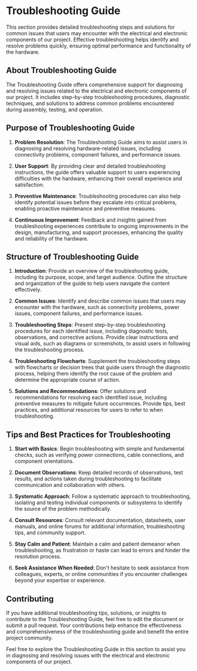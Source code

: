 # Troubleshooting Guide

This section provides detailed troubleshooting steps and solutions for common issues that users may encounter with the electrical and electronic components of our project. Effective troubleshooting helps identify and resolve problems quickly, ensuring optimal performance and functionality of the hardware.

## About Troubleshooting Guide

The Troubleshooting Guide offers comprehensive support for diagnosing and resolving issues related to the electrical and electronic components of our project. It includes step-by-step troubleshooting procedures, diagnostic techniques, and solutions to address common problems encountered during assembly, testing, and operation.

## Purpose of Troubleshooting Guide

1. **Problem Resolution**: The Troubleshooting Guide aims to assist users in diagnosing and resolving hardware-related issues, including connectivity problems, component failures, and performance issues.

2. **User Support**: By providing clear and detailed troubleshooting instructions, the guide offers valuable support to users experiencing difficulties with the hardware, enhancing their overall experience and satisfaction.

3. **Preventive Maintenance**: Troubleshooting procedures can also help identify potential issues before they escalate into critical problems, enabling proactive maintenance and preventive measures.

4. **Continuous Improvement**: Feedback and insights gained from troubleshooting experiences contribute to ongoing improvements in the design, manufacturing, and support processes, enhancing the quality and reliability of the hardware.

## Structure of Troubleshooting Guide

1. **Introduction**: Provide an overview of the troubleshooting guide, including its purpose, scope, and target audience. Outline the structure and organization of the guide to help users navigate the content effectively.

2. **Common Issues**: Identify and describe common issues that users may encounter with the hardware, such as connectivity problems, power issues, component failures, and performance issues.

3. **Troubleshooting Steps**: Present step-by-step troubleshooting procedures for each identified issue, including diagnostic tests, observations, and corrective actions. Provide clear instructions and visual aids, such as diagrams or screenshots, to assist users in following the troubleshooting process.

4. **Troubleshooting Flowcharts**: Supplement the troubleshooting steps with flowcharts or decision trees that guide users through the diagnostic process, helping them identify the root cause of the problem and determine the appropriate course of action.

5. **Solutions and Recommendations**: Offer solutions and recommendations for resolving each identified issue, including preventive measures to mitigate future occurrences. Provide tips, best practices, and additional resources for users to refer to when troubleshooting.

## Tips and Best Practices for Troubleshooting

1. **Start with Basics**: Begin troubleshooting with simple and fundamental checks, such as verifying power connections, cable connections, and component orientations.

2. **Document Observations**: Keep detailed records of observations, test results, and actions taken during troubleshooting to facilitate communication and collaboration with others.

3. **Systematic Approach**: Follow a systematic approach to troubleshooting, isolating and testing individual components or subsystems to identify the source of the problem methodically.

4. **Consult Resources**: Consult relevant documentation, datasheets, user manuals, and online forums for additional information, troubleshooting tips, and community support.

5. **Stay Calm and Patient**: Maintain a calm and patient demeanor when troubleshooting, as frustration or haste can lead to errors and hinder the resolution process.

6. **Seek Assistance When Needed**: Don't hesitate to seek assistance from colleagues, experts, or online communities if you encounter challenges beyond your expertise or experience.

## Contributing

If you have additional troubleshooting tips, solutions, or insights to contribute to the Troubleshooting Guide, feel free to edit the document or submit a pull request. Your contributions help enhance the effectiveness and comprehensiveness of the troubleshooting guide and benefit the entire project community.

Feel free to explore the Troubleshooting Guide in this section to assist you in diagnosing and resolving issues with the electrical and electronic components of our project.
